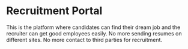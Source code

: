 # Recruitment Portal
This is the platform where candidates can find their dream job and the recruiter can get good employees easily.
No more sending resumes on different sites.
No more contact to third parties for recruitment.
